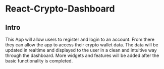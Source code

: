 # React-Crypto-Dashboard

## Intro
This App will allow users to register and login to an account. From there they can allow the app to access their crypto wallet data. The data will be updated in realtime  and displayed to the user in a clean and intuitive way through the dashboard. More widgets and features will be added after the basic functionality is completed.

